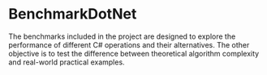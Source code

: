 # BenchmarkDotNet

The benchmarks included in the project are designed to explore the performance of different C# operations and their alternatives.
The other objective is to test the difference between theoretical algorithm complexity and real-world practical examples.
